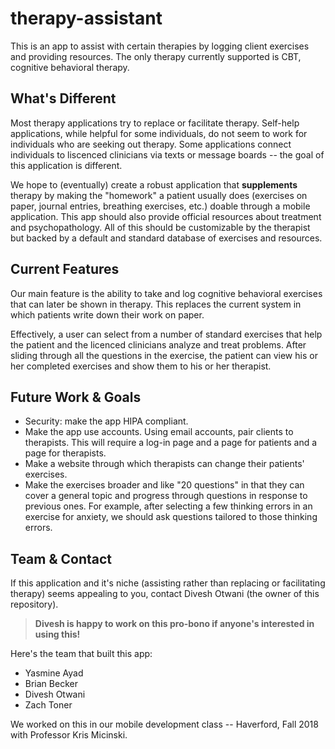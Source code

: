# therapy-assistant

This is an app to assist with certain therapies by logging client exercises and
providing resources. The only therapy currently supported is CBT, cognitive
behavioral therapy.

## What's Different

Most therapy applications try to replace or facilitate therapy. Self-help applications, while helpful for some individuals, do not seem to work for individuals who are seeking out therapy. Some applications connect individuals to liscenced clinicians via texts or message boards -- the goal of this application is different.

We hope to (eventually) create a robust application that **supplements** therapy by making the "homework" a patient usually does (exercises on paper, journal entries, breathing exercises, etc.) doable through a mobile application. This app should also provide official resources about treatment and psychopathology. All of this should be customizable by the therapist but backed by a default and standard database of exercises and resources.

## Current Features

Our main feature is the ability to take and log cognitive behavioral exercises
that can later be shown in therapy. This replaces the current system in which
patients write down their work on paper.

Effectively, a user can select from a number of standard exercises that help the patient and the licenced clinicians analyze and treat problems. After sliding through all the questions in the exercise, the patient can view his or her completed exercises and show them to his or her therapist.


## Future Work \& Goals

 * Security: make the app HIPA compliant.
 * Make the app use accounts. Using email accounts, pair clients to therapists.
   This will require a log-in page and a page for patients and a page for
   therapists.
 * Make a website through which therapists can change their patients'
   exercises.
 * Make the exercises broader and like "20 questions" in that they can cover a
   general topic and progress through questions in response to previous ones.
   For example, after selecting a few thinking errors in an exercise for
   anxiety, we should ask questions tailored to those thinking errors.


## Team \& Contact

If this application and it's niche (assisting rather than replacing or facilitating therapy) seems appealing to you, contact Divesh Otwani (the owner of this repository). 

> **Divesh is happy to work on this pro-bono if anyone's interested in using this!**


Here's the team that built this app:

 * Yasmine Ayad
 * Brian Becker
 * Divesh Otwani
 * Zach Toner


We worked on this in our mobile development class -- Haverford, Fall 2018 with Professor Kris Micinski.

